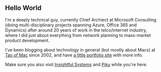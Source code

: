 ## Hello World

I'm a deeply technical guy, currently Chief Archiect at Microsoft Consulting (doing multi-disciplinary projects spanning Azure, Office 365 and Dynamics) after around 20 years of work in the telco/internet industry, where I did just about everything from network planning to mass-market product development.

I've been blogging about technology in general (but mostly about Macs) at [Tao of Mac](https://taoofmac.com) since 2002, and have [a little portfolio site](https://carmo.io) with more info. 

Make sure you also visit [Insightful Systems](https://github.com/insightfulsystems) and [Piku](https://github.com/piku) while you're here.

<!--
**rcarmo/rcarmo** is a ✨ _special_ ✨ repository because its `README.md` (this file) appears on your GitHub profile.

Here are some ideas to get you started:

- 🔭 I’m currently working on ...
- 🌱 I’m currently learning ...
- 👯 I’m looking to collaborate on ...
- 🤔 I’m looking for help with ...
- 💬 Ask me about ...
- 📫 How to reach me: ...
- 😄 Pronouns: ...
- ⚡ Fun fact: ...
-->
